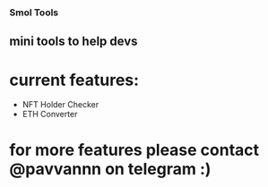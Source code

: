 ### Smol Tools

## mini tools to help devs

# current features:
- NFT Holder Checker
- ETH Converter

# for more features please contact @pavvannn on telegram :)